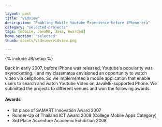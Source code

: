 ```yaml
---

layout: post
title: "Vidview"
description: "Enabling Mobile Youtube Experience before iPhone-era"
category: "selected-projects"
tags: [mobile, JavaME, Java, Awarded]
home_section: "selected"
thumb: assets/vidview/vidview.png

---
```

{% include JB/setup %}

Back in early 2007, before iPhone was released, Youtube's popularity was skyrocketting.  I and my classmates envisioned an opportunity to watch video via cellphone. So we implemented a  mobile application that enable users to search and watch Youtube Video on JavaME-supported Phone.  We submitted the projects to different venues and won the following awards.

#### Awards
* 1st place of SAMART Innovation Award 2007
* Runner-Up of Thailand ICT Award 2008 (College Mobile Apps Category)
* 3rd Place Accenture Academic Exhibition 2008